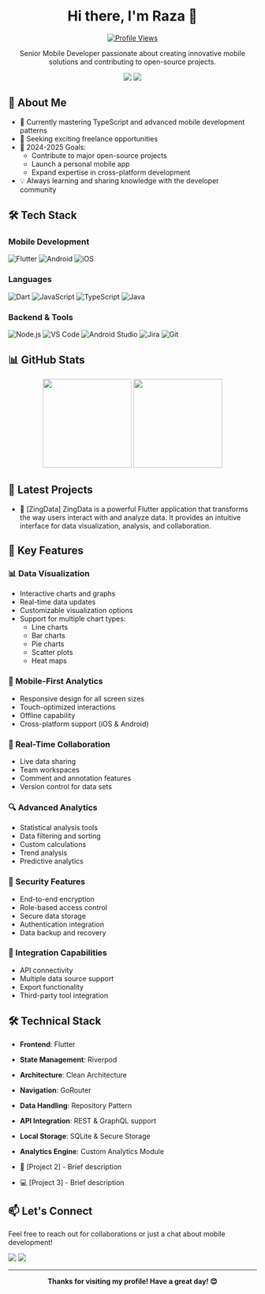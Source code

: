 <div align="center">
  
# Hi there, I'm Raza 👋 

[![Profile Views](https://komarev.com/ghpvc/?username=razankv13&label=Profile%20Views&color=brightgreen&style=for-the-badge)](https://github.com/razankv13)

Senior Mobile Developer passionate about creating innovative mobile solutions and contributing to open-source projects.

[<img src="https://img.shields.io/badge/LinkedIn-0077B5?style=for-the-badge&logo=linkedin&logoColor=white" />](https://www.linkedin.com/in/raza-abbas-86981a154/)
[<img src="https://img.shields.io/badge/Freelancer-29B2FE?style=for-the-badge&logo=freelancer&logoColor=white" />](https://github.com/razankv13)

</div>

## 🚀 About Me

- 🌱 Currently mastering TypeScript and advanced mobile development patterns
- 💼 Seeking exciting freelance opportunities
- 🎯 2024-2025 Goals:
  - Contribute to major open-source projects
  - Launch a personal mobile app
  - Expand expertise in cross-platform development
- 💡 Always learning and sharing knowledge with the developer community

## 🛠️ Tech Stack

### Mobile Development
![Flutter](https://img.shields.io/badge/Flutter-02569B?style=for-the-badge&logo=flutter&logoColor=white)
![Android](https://img.shields.io/badge/Android-3DDC84?style=for-the-badge&logo=android&logoColor=white)
![iOS](https://img.shields.io/badge/iOS-000000?style=for-the-badge&logo=ios&logoColor=white)

### Languages
![Dart](https://img.shields.io/badge/Dart-0175C2?style=for-the-badge&logo=dart&logoColor=white)
![JavaScript](https://img.shields.io/badge/JavaScript-F7DF1E?style=for-the-badge&logo=javascript&logoColor=black)
![TypeScript](https://img.shields.io/badge/TypeScript-007ACC?style=for-the-badge&logo=typescript&logoColor=white)
![Java](https://img.shields.io/badge/Java-ED8B00?style=for-the-badge&logo=openjdk&logoColor=white)

### Backend & Tools
![Node.js](https://img.shields.io/badge/Node.js-43853D?style=for-the-badge&logo=node.js&logoColor=white)
![VS Code](https://img.shields.io/badge/VS_Code-007ACC?style=for-the-badge&logo=visual-studio-code&logoColor=white)
![Android Studio](https://img.shields.io/badge/Android_Studio-3DDC84?style=for-the-badge&logo=android-studio&logoColor=white)
![Jira](https://img.shields.io/badge/Jira-0052CC?style=for-the-badge&logo=jira&logoColor=white)
![Git](https://img.shields.io/badge/Git-F05032?style=for-the-badge&logo=git&logoColor=white)

## 📊 GitHub Stats

<div align="center">
  <img height="180em" src="https://github-readme-stats.vercel.app/api?username=razankv13&count_private=true&show_icons=true&theme=tokyonight&border_radius=15" />
  <img height="180em" src="https://github-readme-streak-stats.herokuapp.com/?user=razankv13&theme=tokyonight&border_radius=15" />
</div>

## 🎯 Latest Projects

- 🌟 [ZingData]
   ZingData is a powerful Flutter application that transforms the way users interact with and analyze data. It provides an intuitive interface for data visualization, analysis, and collaboration.

## 🌟 Key Features

### 📊 Data Visualization
- Interactive charts and graphs
- Real-time data updates
- Customizable visualization options
- Support for multiple chart types:
  - Line charts
  - Bar charts
  - Pie charts
  - Scatter plots
  - Heat maps

### 📱 Mobile-First Analytics
- Responsive design for all screen sizes
- Touch-optimized interactions
- Offline capability
- Cross-platform support (iOS & Android)

### 🔄 Real-Time Collaboration
- Live data sharing
- Team workspaces
- Comment and annotation features
- Version control for data sets

### 🔍 Advanced Analytics
- Statistical analysis tools
- Data filtering and sorting
- Custom calculations
- Trend analysis
- Predictive analytics

### 🔐 Security Features
- End-to-end encryption
- Role-based access control
- Secure data storage
- Authentication integration
- Data backup and recovery

### 🔌 Integration Capabilities
- API connectivity
- Multiple data source support
- Export functionality
- Third-party tool integration

## 🛠️ Technical Stack

- **Frontend**: Flutter
- **State Management**: Riverpod
- **Architecture**: Clean Architecture
- **Navigation**: GoRouter
- **Data Handling**: Repository Pattern
- **API Integration**: REST & GraphQL support
- **Local Storage**: SQLite & Secure Storage
- **Analytics Engine**: Custom Analytics Module

- 🚀 [Project 2] - Brief description
- 💻 [Project 3] - Brief description

## 📫 Let's Connect

Feel free to reach out for collaborations or just a chat about mobile development!

[<img src="https://img.shields.io/badge/LinkedIn-0077B5?style=for-the-badge&logo=linkedin&logoColor=white" />](https://www.linkedin.com/in/raza-abbas-86981a154/)
[<img src="https://img.shields.io/badge/GitHub-100000?style=for-the-badge&logo=github&logoColor=white" />](https://github.com/razankv13)

---

<div align="center">
  <b>Thanks for visiting my profile! Have a great day! 😊</b>
</div>
